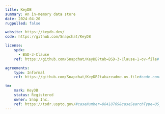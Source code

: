 ```yaml
---
title: KeyDB
summary: An in-memory data store
date: 2024-04-20
rugpulled: false

website: https://keydb.dev/
code: https://github.com/Snapchat/KeyDB

license:
    spdx:
      - BSD-3-Clause
    ref: https://github.com/Snapchat/KeyDB?tab=BSD-3-Clause-1-ov-file#

agreements:
    type: Informal
    ref: https://github.com/Snapchat/KeyDB?tab=readme-ov-file#code-contributions

tm:
    mark: KeyDB
    status: Registered
    owner: Snap Inc.
    ref: https://tsdr.uspto.gov/#caseNumber=88418769&caseSearchType=US_APPLICATION&caseType=DEFAULT&searchType=statusSearch
---
```

